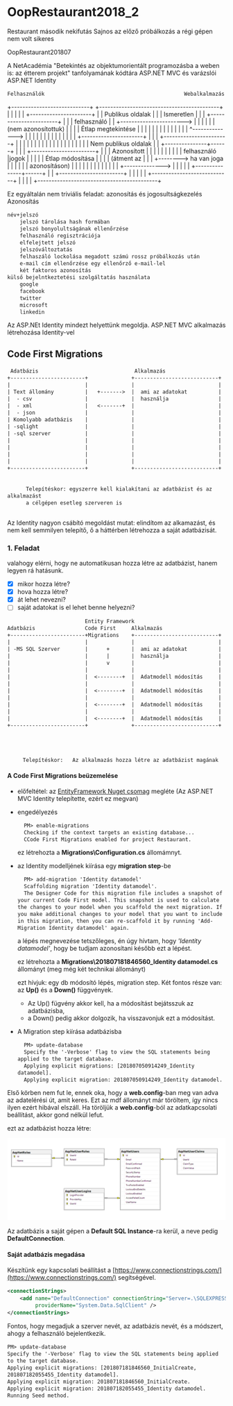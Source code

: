 # OopRestaurant2018_2
Restaurant második nekifutás
Sajnos az előző próbálkozás a régi gépen nem volt sikeres

OopRestaurant201807

A NetAcadémia "Betekintés az objektumorientált programozásba a weben is: az étterem projekt" tanfolyamának kódtára
ASP.NET MVC és varázslói
ASP.NET Identity

    Felhasználók                                             Webalkalmazás

+----------------------------+                            +-------------------------------------------+
|                            |                            |                                           |
|  +----------------------+  |                            |     Publikus oldalak                      |
|  | Ismeretlen           |  |                            |   +-----------------------+               |
|  | felhasználó          |  | +----------------------->  |   |                       |               |
|  | (nem azonosítottuk)  |  |                            |   |  Étlap megtekintése   |               |
|  |                      |  |                            |   |                       |               |
|  |                      |  |          ^-------------->  |   |                       |               |
|  |                      |  |          |                 |   |                       |               |
|  +----------------------+  |          |                 |   +-----------------------+               |
|                            |          |                 |                                           |
|                            |          |                 |                                           |
|                            |          |                 |                                           |
|                            |          |                 |     Nem publikus oldalak                  |
|  +---------------+------+  |          |                 |   +-----------------------+               |
|  | Azonosított   |      |  |          |                 |   |                       |               |
|  | felhasználó   |jogok |  |          |                 |   |  Étlap módosítása     |               |
|  | (átment az    |      |  | +--------> ha van joga     |   |                       |               |
|  | azonosításon) |      |  |          |                 |   |                       |               |
|  |               |      |  |          +-------------->  |   |                       |               |
|  +---------------+------+  |                            |   +-----------------------+               |
|                            |                            |                                           |
+----------------------------+                            |                                           |
                                                          |                                           |
                                                          +-------------------------------------------+

Ez egyáltalán nem triviális feladat: azonosítás és jogosultságkezelés
Azonosítás

    név+jelszó
        jelszó tárolása hash formában
        jelszó bonyolultságának ellenőrzése
        felhasználó regisztrációja
        elfelejtett jelszó
        jelszóváltoztatás
        felhaszáló lockolása megadott számú rossz próbálkozás után
        e-mail cím ellenőrzése egy ellenőrző e-mail-lel
        két faktoros azonosítás
    külső bejelntkeztetési szolgáltatás használata
        google
        facebook
        twitter
        microsoft
        linkedin

Az ASP.NEt Identity mindezt helyettünk megoldja.
ASP.NET MVC alkalmazás létrehozása Identity-vel

## Code First Migrations 

 
``` 
 Adatbázis                               Alkalmazás 
+------------------------+              +---------------------------+ 
|                        |              |                           | 
| Text állomány          |   +------->  |  ami az adatokat          | 
|  - csv                 |              |  használja                | 
|  - xml                 |   <-------+  |                           | 
|  - json                |              |                           | 
| Komolyabb adatbázis    |              |                           | 
| -sqlight               |              |                           | 
| -sql szerver           |              |                           | 
|                        |              |                           | 
|                        |              |                           | 
|                        |              |                           | 
|                        |              |                           | 
+------------------------+              +---------------------------+ 
 
 
      Telepítéskor: egyszerre kell kialakítani az adatbázist és az alkalmazást 
      a célgépen esetleg szerveren is
 
``` 
 
Az Identity nagyon csábító megoldást mutat: elindítom az alkamazást, és nem kell semmilyen telepítő, ő a háttérben létrehozza a saját adatbázisát. 
 
### 1. Feladat 
valahogy elérni, hogy ne automatikusan hozza létre az adatbázist, hanem legyen rá hatásunk. 
- [x] mikor hozza létre? 
- [x] hova hozza létre? 
- [x] át lehet nevezni?
- [ ] saját adatokat is el lehet benne helyezni? 
 
 ``` 
                          Entity Framework 
 Adatbázis                Code First     Alkalmazás 
+------------------------+Migrations    +---------------------------+ 
|                        |              |                           | 
| -MS SQL Szerver        |      +       |  ami az adatokat          | 
|                        |      |       |  használja                | 
|                        |      v       |                           | 
|                        |              |                           | 
|                        |  <--------+  |  Adatmodell módosítás     | 
|                        |              |                           | 
|                        |  <--------+  |  Adatmodell módosítás     | 
|                        |              |                           | 
|                        |  <--------+  |  Adatmodell módosítás     | 
|                        |              |                           | 
|                        |  <--------+  |  Adatmodell módosítás     | 
+------------------------+              +---------------------------+ 


 
  
      Telepítéskor:   Az alkalmazás hozza létre az adatbázist magának 
``` 


 
  
#### A Code First Migrations beüzemelése 
- előfeltétel: az [EntityFramework Nuget csomag](https://www.nuget.org/packages/EntityFramework/) megléte (Az ASP.NET MVC Identity telepítette, ezért ez megvan) 
- engedélyezés 
  ``` 
    PM> enable-migrations 
    Checking if the context targets an existing database... 
    CCode First Migrations enabled for project Restaurant. 
  ``` 
 
  ez létrehozta a **Migrations\Configuration.cs** állomámnyt. 
 
- az Identity modelljének kiírása egy **migration step**-be 
  ``` 
    PM> add-migration 'Identity datamodel' 
    Scaffolding migration 'Identity datamodel'. 
    The Designer Code for this migration file includes a snapshot of your current Code First model. This snapshot is used to calculate the changes to your model when you scaffold the next migration. If you make additional changes to your model that you want to include in this migration, then you can re-scaffold it by running 'Add-Migration Identity datamodel' again. 
  ``` 
  a lépés megnevezése tetszőleges, én úgy hívtam, hogy *'Identity datamodel'*, hogy be tudjam azonosítani később ezt a lépést. 
 
  ez létrehozta a **Migrations\201807181846560_Identity datamodel.cs** állományt (meg még két technikai állományt) 
 
  ezt hívjuk: egy db módosító lépés, migration step. Két fontos része van: az **Up()** és a **Down()** függvények.  
  - Az Up() fügvény akkor kell, ha a módosítást bejátsszuk az adatbázisba,  
  - a Down() pedig akkor dolgozik, ha visszavonjuk ezt a módosítást. 
 
- A Migration step kiírása adatbázisba 
  ``` 
    PM> update-database 
    Specify the '-Verbose' flag to view the SQL statements being applied to the target database. 
    Applying explicit migrations: [201807050914249_Identity datamodel]. 
    Applying explicit migration: 201807050914249_Identity datamodel. 
  ``` 
 
Első körben nem fut le, ennek oka, hogy a **web.config**-ban meg van adva az adatelérési út, amit keres. Ezt az mdf állományt már töröltem, így nincs ilyen ezért hibával elszáll. 
Ha töröljük a **web.config**-ból az adatkapcsolati beállítást, akkor gond nélkül lefut. 

ezt az adatbázist hozza létre: 
 
![adatbázis szerkezet](img/ASP.NET-Identity-Db-Schema.png) 
 
Az adatbázis a saját gépen a **Default SQL Instance**-ra kerül, a neve pedig **DefaultConnection**. 


#### Saját adatbázis megadása 
Készítünk egy kapcsolati beállítást a [https://www.connectionstrings.com/](https://www.connectionstrings.com/) segítségével. 
 
```xml 
<connectionStrings> 
    <add name="DefaultConnection" connectionString="Server=.\SQLEXPRESS;Database=OopRestaurantDb;Trusted_Connection=True" 
         providerName="System.Data.SqlClient" /> 
</connectionStrings> 
``` 
 
Fontos, hogy megadjuk a szerver nevét, az adatbázis nevét, és a módszert, ahogy a felhasználó bejelentkezik. 
 
``` 
PM> update-database
Specify the '-Verbose' flag to view the SQL statements being applied to the target database.
Applying explicit migrations: [201807181846560_InitialCreate, 201807182055455_Identity datamodel].
Applying explicit migration: 201807181846560_InitialCreate.
Applying explicit migration: 201807182055455_Identity datamodel.
Running Seed method.
``` 

```

```